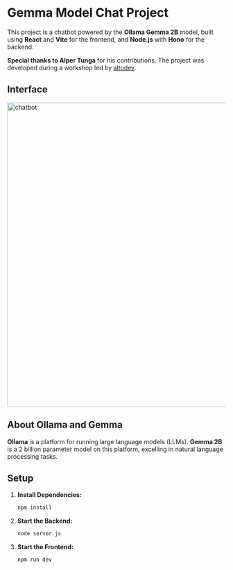 # Gemma Model Chat Project

This project is a chatbot powered by the **Ollama Gemma 2B** model, built using **React** and **Vite** for the frontend, and **Node.js** with **Hono** for the backend. 

**Special thanks to Alper Tunga** for his contributions. The project was developed during a workshop led by [altudev](https://github.com/altudev).


## Interface

<img src="https://github.com/user-attachments/assets/5d4b5dfd-72c6-4f30-a57b-034713ab60da" alt="chatbot" width="700"/>

## About Ollama and Gemma

**Ollama** is a platform for running large language models (LLMs). **Gemma 2B** is a 2 billion parameter model on this platform, excelling in natural language processing tasks.


## Setup

1. **Install Dependencies:**

   ```bash
   npm install
   ```

2. **Start the Backend:**

   ```bash
   node server.js
   ```

3. **Start the Frontend:**

   ```bash
   npm run dev
   ```


